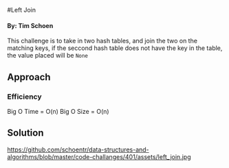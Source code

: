 #Left Join

#### By: Tim Schoen
This challenge  is to take in two hash tables,   and join the two on the matching keys,  if the seccond hash table does not have the key in the table, the value placed will be `None`
## Approach  


### Efficiency
Big O Time = O(n)
Big O Size = O(n)



## Solution
https://github.com/schoentr/data-structures-and-algorithms/blob/master/code-challanges/401/assets/left_join.jpg